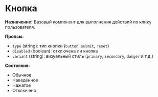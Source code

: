 # Кнопка

**Назначение:**
Базовый компонент для выполнения действий по клику пользователя.

**Пропсы:**
- `type` (string): тип кнопки (`button`, `submit`, `reset`)
- `disabled` (boolean): отключена ли кнопка
- `variant` (string): визуальный стиль (`primary`, `secondary`, `danger` и т.д.)

**Состояния:**
- Обычное
- Наведённое
- Нажатое
- Отключено 